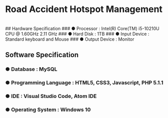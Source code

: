 # Road Accident Hotspot Management
<br>
## Hardware Specification
### ● Processor : Intel(R) Core(TM) i5-10210U CPU @ 1.60GHz 2.11 GHz
### ● Hard Disk : 1TB
### ● Input Device : Standard keyboard and Mouse
### ● Output Device : Monitor
<br>

## Software Specification
### ● Database : MySQL
### ● Programming Language : HTML5, CSS3, Javascript, PHP 5.1.1
### ● IDE : Visual Studio Code, Atom IDE
### ● Operating System : Windows 10
